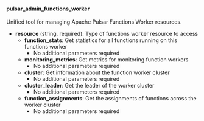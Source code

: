 #### pulsar_admin_functions_worker

Unified tool for managing Apache Pulsar Functions Worker resources.

- **resource** (string, required): Type of functions worker resource to access
  - **function_stats**: Get statistics for all functions running on this functions worker
    - No additional parameters required
  - **monitoring_metrics**: Get metrics for monitoring function workers
    - No additional parameters required
  - **cluster**: Get information about the function worker cluster
    - No additional parameters required
  - **cluster_leader**: Get the leader of the worker cluster
    - No additional parameters required
  - **function_assignments**: Get the assignments of functions across the worker cluster
    - No additional parameters required
